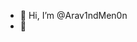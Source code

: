 - 👋 Hi, I’m @Arav1ndMen0n
- 🖖
<!---
Arav1ndMen0n/Arav1ndMen0n is a ✨ special ✨ repository because its `README.md` (this file) appears on your GitHub profile.
You can click the Preview link to take a look at your changes.
--->
